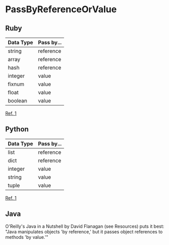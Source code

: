 # PassByReferenceOrValue

## Ruby
 
Data Type | Pass by...
----------|-----------
string | reference
array | reference
hash | reference
integer | value
fixnum | value
float | value
boolean | value

[Ref. 1](https://learn.co/lessons/pass-by-reference)

## Python
 
Data Type | Pass by...
----------|-----------
list | reference
dict | reference
integer | value
string | value
tuple | value

[Ref. 1](https://www.python-course.eu/passing_arguments.php)

## Java
O'Reilly's Java in a Nutshell by David Flanagan (see Resources) puts it best: "Java manipulates objects 'by reference,' but it passes object references to methods 'by value.'"
